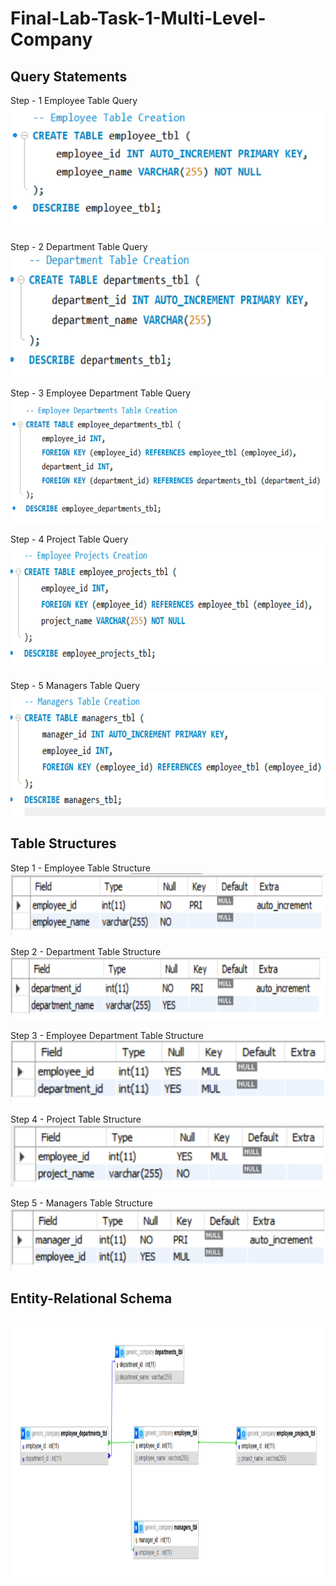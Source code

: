 # Final-Lab-Task-1-Multi-Level-Company

## Query Statements

Step - 1 Employee Table Query
<br>
<img src="Images/Employee-Table.png" alt="Alt Text" width="600" height="200">
<br>

Step - 2 Department Table Query
<br>
<img src="Images/Department-Table.png" alt="Alt Text" width="600" height="200">
<br>

Step - 3 Employee Department Table Query
<br>
<img src="Images/Emp-Dept-Table.png" alt="Alt Text" width="600" height="200">
<br>

Step - 4 Project Table Query
<br>
<img src="Images/Emp-Proj-Creation.png" alt="Alt Text" width="600" height="200">
<br>

Step - 5 Managers Table Query
<br>
<img src="Images/Manager-Table-Creation.png" alt="Alt Text" width="600" height="200">
<br>

## Table Structures

Step 1 - Employee Table Structure
<br>
<img src="Images/Emp-Table-Structure.png" alt="Alt Text" width="600" height="100">
<br>

Step 2 - Department Table Structure
<br>
<img src="Images/Department-Table-Structure.png" alt="Alt Text" width="600" height="100">
<br>

Step 3 - Employee Department Table Structure
<br>
<img src="Images/Employee-Department-Structure.png" alt="Alt Text" width="600" height="100">
<br>

Step 4 - Project Table Structure
<br>
<img src="Images/Project-Structure.png" alt="Alt Text" width="600" height="100">
<br>

Step 5 - Managers Table Structure
<br>
<img src="Images/Manager-Structure.png" alt="Alt Text" width="600" height="100">
<br>

## Entity-Relational Schema

<br> <img src="Images/Entity-Relation.jpg" alt="Alt Text" width="900" height="400"> <br>
